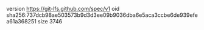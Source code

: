 version https://git-lfs.github.com/spec/v1
oid sha256:737dcb98ae503573b9d3d3ee09b9036dba6e5aca3ccbe6de939efea61a368251
size 3746
